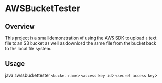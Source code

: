 # AWSBucketTester

## Overview

This project is a small demonstration of using the AWS SDK to upload a text file to an S3 bucket as well as download the same file from the bucket back to the local file system.

## Usage

java awssbuckettester `<bucket name`> `<access key id`> `<secret access key`>